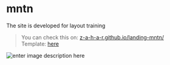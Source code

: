 # mntn
The site is developed for layout training

> You can check this on: [z-a-h-a-r.github.io/landing-mntn/](https://z-a-h-a-r.github.io/landing-mntn/ "https://z-a-h-a-r.github.io/landing-mntn/")  
> Template: [here](https://www.figma.com/file/uboEHpA8KQcTZb435iWASk/MNTN---Landing-Page-%28Community%29?node-id=1:2)

![enter image description here](https://i.ibb.co/9cPm0ng/Screenshot-2021-08-15-135528.png)
